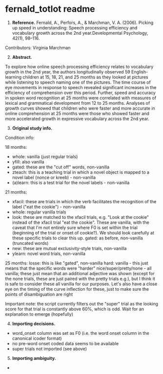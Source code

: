 # fernald_totlot readme

1. **Reference.**
Fernald, A., Perfors, A., & Marchman, V. A. (2006). Picking up speed in understanding: Speech processing efficiency and vocabulary growth across the 2nd year.Developmental Psychology, 42(1), 98–116.

Contributors: Virginia Marchman

2. **Abstract.**

To explore how online speech processing efficiency relates to vocabulary growth in the 2nd year, the authors longitudinally observed 59 English-learning children at 15, 18, 21, and 25 months as they looked at pictures while listening to speech naming one of the pictures. The time course of eye movements in response to speech revealed significant increases in the efficiency of comprehension over this period. Further, speed and accuracy in spoken word recognition at 25 months were correlated with measures of lexical and grammatical development from 12 to 25 months. Analyses of growth curves showed that children who were faster and more accurate in online comprehension at 25 months were those who showed faster and more accelerated growth in expressive vocabulary across the 2nd year.

3. **Original study info.**

Condition info:

18 months:
* whole: vanilla (just regular trials)
* yfill: also vanilla
* gated: these are the "cut off" words, non-vanilla
* zteach: this is a teaching trial in which a novel object is mapped to a novel label (nonce or kreeb) - non-vanilla
* (a)learn: this is a test trial for the novel labels - non-vanilla

21 months:
* xfacil: these are trials in which the verb facilitates the recognition of the label ("eat the cookie") - non-vanilla
* whole: regular vanilla trials
* look: these are matched to the xfacil trials, e.g. "Look at the cookie" instead of the xfacil trial "eat the cookie". These are vanilla, with the caveat that I'm not entirely sure where F0 is set within the trial (beginning of the trial or onset of cookie?). We should look carefully at these specific trials to clear this up.
gated: as before, non-vanilla (truncated words)
* new: these are mutual exclusivity-style trials, non-vanilla
* ylearn: novel word trials, non-vanilla

25 months:
losse: this is like "gated", non-vanilla
hard: vanilla - this just means that the specific words were "harder"
nice/super/pretty/none - all vanilla; these just mean that an additional adjective was shown (except for the none trials, these are just paired with the pretty trials e.g.), but I think it is safe to consider these all vanilla for our purposes. Let's also have a close eye on the timing of the curve inflection for these, just to make sure the points of disambiguation are right

Important note: the script currently filters out the "super" trial as the looking score for that trial is constantly above 60%, which is odd. Wait for an explanation to emerge (hopefully)


4. **Importing decisions.**

- word_onset column was set as F0 (i.e. the word onset column in the canonical icoder format)
- no pre-word onset coded data seems to be available
- super trials not imported (see above)

5. **Importing ambiguity.**

- 

